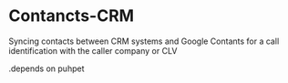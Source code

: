 # Contancts-CRM

Syncing contacts between CRM systems and Google Contants for a call identification with the caller company or CLV

.depends on puhpet
